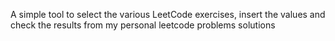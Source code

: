 A simple tool to select the various LeetCode exercises, insert the values and check the results from my personal leetcode problems solutions
